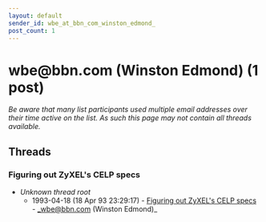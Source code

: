 ```yaml
---
layout: default
sender_id: wbe_at_bbn_com_winston_edmond_
post_count: 1
---
```


# wbe<span>@</span>bbn.com (Winston Edmond) (1 post)

_Be aware that many list participants used multiple email addresses over their time active on the list. As such this page may not contain all threads available._

## Threads

### Figuring out ZyXEL's CELP specs
+ _Unknown thread root_
  + 1993-04-18 (18 Apr 93 23:29:17) - [Figuring out ZyXEL's CELP specs](/archive/1993/04/89483b58c94bb50e4af2536176b08e47acfbe58eb592ecee4ad469859bc090f0) - _wbe@bbn.com (Winston Edmond)_

